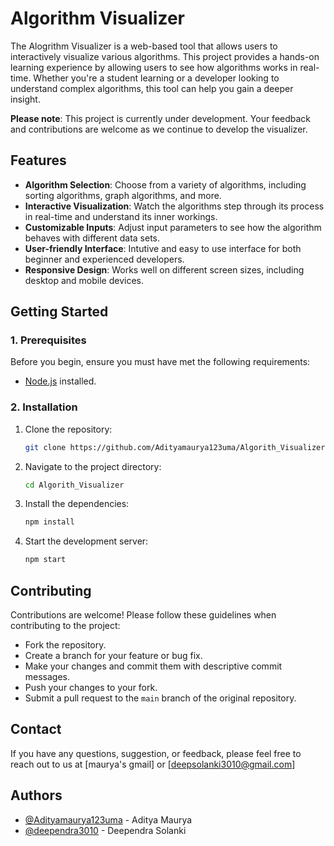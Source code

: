 # Algorithm Visualizer

The Alogrithm Visualizer is a web-based tool that allows users to interactively visualize various algorithms. This project provides a hands-on learning experience by allowing users to see how algorithms works in real-time. Whether you're a student learning or a developer looking to understand complex algorithms, this tool can help you gain a deeper insight.

**Please note**: This project is currently under development. Your feedback and contributions are welcome as we continue to develop the visualizer.

## Features

-   **Algorithm Selection**: Choose from a variety of algorithms, including sorting algorithms, graph algorithms, and more.
-   **Interactive Visualization**: Watch the algorithms step through its process in real-time and understand its inner workings.
-   **Customizable Inputs**: Adjust input parameters to see how the algorithm behaves with different data sets.
-   **User-friendly Interface**: Intutive and easy to use interface for both beginner and experienced developers.
-   **Responsive Design**: Works well on different screen sizes, including desktop and mobile devices.

## Getting Started

### 1. Prerequisites

Before you begin, ensure you must have met the following requirements:

-   [Node.js](https://nodejs.org/) installed.

### 2. Installation

1. Clone the repository:

    ```bash
    git clone https://github.com/Adityamaurya123uma/Algorith_Visualizer.git

    ```

2. Navigate to the project directory:

    ```bash
    cd Algorith_Visualizer

    ```

3. Install the dependencies:

    ```bash
    npm install

    ```

4. Start the development server:

    ```bash
    npm start
    ```

## Contributing

Contributions are welcome! Please follow these guidelines when contributing to the project:

-   Fork the repository.
-   Create a branch for your feature or bug fix.
-   Make your changes and commit them with descriptive commit messages.
-   Push your changes to your fork.
-   Submit a pull request to the `main` branch of the original repository.

## Contact

If you have any questions, suggestion, or feedback, please feel free to reach out to us at [maurya's gmail] or [deepsolanki3010@gmail.com]

## Authors

-   [@Adityamaurya123uma](https://github.com/Adityamaurya123uma) - Aditya Maurya
-   [@deependra3010](https://github.com/deependra3010) - Deependra Solanki
